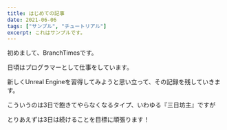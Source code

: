 ```yaml
---
title: はじめての記事
date: 2021-06-06
tags: ["サンプル", "チュートリアル"]
excerpt: これはサンプルです。
---
```


初めまして、BranchTimesです。

日頃はプログラマーとして仕事をしています。

新しくUnreal Engineを習得してみようと思い立って、その記録を残していきます。

こういうのは3日で飽きてやらなくなるタイプ、いわゆる『三日坊主』ですが

とりあえずは3日は続けることを目標に頑張ります！

